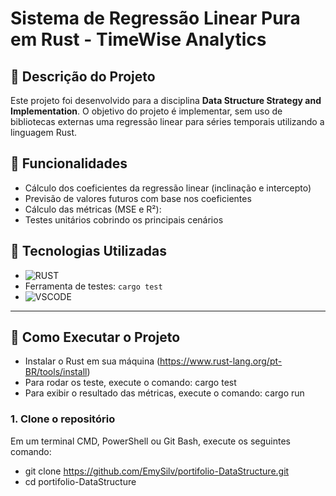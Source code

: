 # Sistema de Regressão Linear Pura em Rust - TimeWise Analytics

## 📌 Descrição do Projeto

Este projeto foi desenvolvido para a disciplina **Data Structure Strategy and Implementation**. O objetivo do projeto é implementar, sem uso de bibliotecas externas uma regressão linear para séries temporais utilizando a linguagem Rust. 


## 🎯 Funcionalidades

- Cálculo dos coeficientes da regressão linear (inclinação e intercepto)
- Previsão de valores futuros com base nos coeficientes
- Cálculo das métricas (MSE e R²):
- Testes unitários cobrindo os principais cenários


## 🧪 Tecnologias Utilizadas

- ![RUST](https://img.shields.io/badge/Rust-DEA584?style=for-the-badge&logo=Rust&logoColor=0F1923)
- Ferramenta de testes: `cargo test`
- ![VSCODE](https://img.shields.io/badge/VSCODE-DEA584?style=for-the-badge&logo=VisualStudio&logoColor=0F1923)

---

## 🚀 Como Executar o Projeto
- Instalar o Rust em sua máquina (https://www.rust-lang.org/pt-BR/tools/install)
- Para rodar os teste, execute o comando: cargo test
- Para exibir o resultado das métricas, execute o comando: cargo run

### 1. Clone o repositório
Em um terminal CMD, PowerShell ou Git Bash, execute os seguintes comando:
- git clone https://github.com/EmySilv/portifolio-DataStructure.git
- cd portifolio-DataStructure
